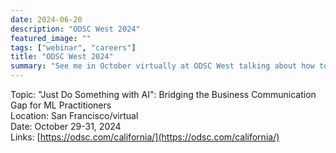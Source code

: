 ```yaml
---
date: 2024-06-20
description: "ODSC West 2024"
featured_image: ""
tags: ["webinar", "careers"]
title: "ODSC West 2024"
summary: "See me in October virtually at ODSC West talking about how to communicate effectively with business leadership about AI/ML"
---
```


Topic: "Just Do Something with AI": Bridging the Business Communication Gap for ML Practitioners       
Location: San Francisco/virtual    
Date: October 29-31, 2024  
Links: [https://odsc.com/california/](https://odsc.com/california/)  
